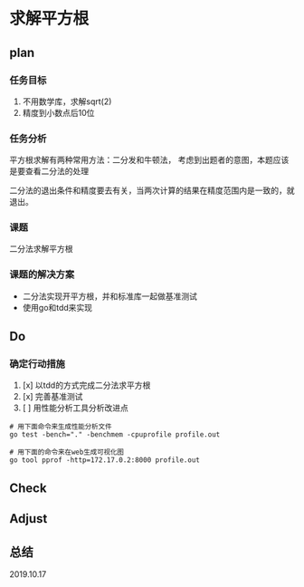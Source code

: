 # 求解平方根

## plan

### 任务目标

1. 不用数学库，求解sqrt(2)
2. 精度到小数点后10位

### 任务分析

平方根求解有两种常用方法：二分发和牛顿法，
考虑到出题者的意图，本题应该是要查看二分法的处理

二分法的退出条件和精度要去有关，当两次计算的结果在精度范围内是一致的，就退出。

### 课题

二分法求解平方根

### 课题的解决方案

- 二分法实现开平方根，并和标准库一起做基准测试
- 使用go和tdd来实现

## Do

### 确定行动措施

1. [x] 以tdd的方式完成二分法求平方根
2. [x] 完善基准测试
3. [ ] 用性能分析工具分析改进点

```shell
# 用下面命令来生成性能分析文件
go test -bench="." -benchmem -cpuprofile profile.out

# 用下面的命令来在web生成可视化图
go tool pprof -http=172.17.0.2:8000 profile.out
```

## Check

## Adjust

## 总结

2019.10.17
